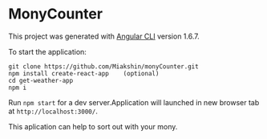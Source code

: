 # MonyCounter

This project was generated with [Angular CLI](https://github.com/angular/angular-cli) version 1.6.7.

To start the application:

    git clone https://github.com/Miakshin/monyCounter.git
    npm install create-react-app    (optional)  
    cd get-weather-app
    npm i  

Run `npm start` for a dev server.Application will launched in new browser tab at `http://localhost:3000/`.


This aplication can help to sort out with your mony. 
